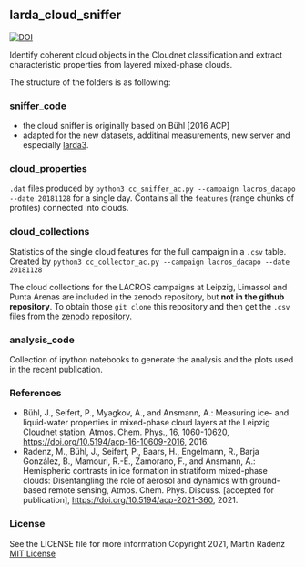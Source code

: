 ## larda_cloud_sniffer

[![DOI](https://zenodo.org/badge/DOI/10.5281/zenodo.4723824.svg)](https://doi.org/10.5281/zenodo.4723824)

Identify coherent cloud objects in the Cloudnet classification and extract characteristic properties from layered mixed-phase clouds.

The structure of the folders is as following:

### sniffer_code

- the cloud sniffer is originally based on Bühl [2016 ACP]
- adapted for the new datasets, additinal measurements, new server and especially [larda3](https://github.com/lacros-tropos/larda).

### cloud_properties

`.dat` files produced by `python3 cc_sniffer_ac.py --campaign lacros_dacapo --date 20181128` for a single day.
Contains all the `features` (range chunks of profiles) connected into clouds.

### cloud_collections 

Statistics of the single cloud features for the full campaign in a `.csv` table.
Created by `python3 cc_collector_ac.py --campaign lacros_dacapo --date 20181128`

The cloud collections for the LACROS campaigns at Leipzig, Limassol and Punta Arenas are included in the zenodo repository,
but **not in the github repository**.
To obtain those `git clone` this repository and then get the `.csv` files from the [zenodo repository](https://doi.org/10.5281/zenodo.4723823).


### analysis_code

Collection of ipython notebooks to generate the analysis and the plots used in the recent publication.



### References
- Bühl, J., Seifert, P., Myagkov, A., and Ansmann, A.: Measuring ice- and liquid-water properties in mixed-phase cloud layers at the Leipzig Cloudnet station, Atmos. Chem. Phys., 16, 1060-10620, <https://doi.org/10.5194/acp-16-10609-2016>, 2016. 
- Radenz, M., Bühl, J., Seifert, P., Baars, H., Engelmann, R., Barja González, B., Mamouri, R.-E., Zamorano, F., and Ansmann, A.: Hemispheric contrasts in ice formation in stratiform mixed-phase clouds: Disentangling the role of aerosol and dynamics with ground-based remote sensing, Atmos. Chem. Phys. Discuss. [accepted for publication], <https://doi.org/10.5194/acp-2021-360>, 2021. 


### License
See the LICENSE file for more information
Copyright 2021, Martin Radenz
[MIT License](http://www.opensource.org/licenses/mit-license.php)


